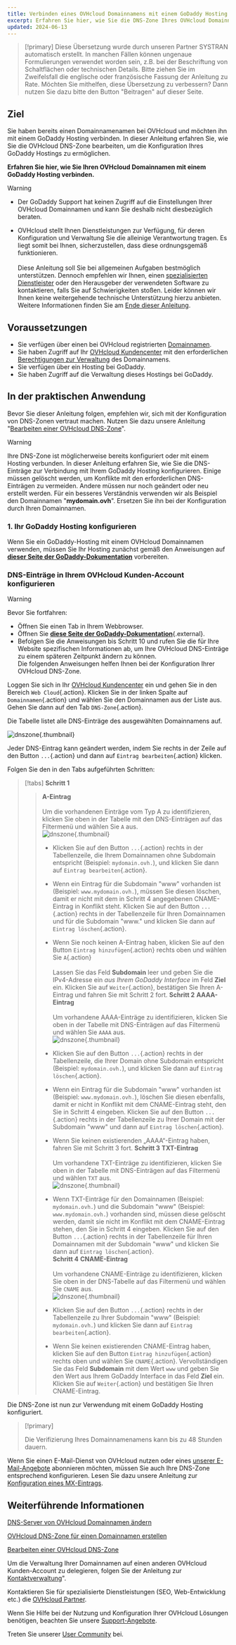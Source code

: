 ```yaml
---
title: Verbinden eines OVHcloud Domainnamens mit einem GoDaddy Hosting
excerpt: Erfahren Sie hier, wie Sie die DNS-Zone Ihres OVHcloud Domainnamens konfigurieren, um sie mit einem GoDaddy Hosting zu verwenden
updated: 2024-06-13
---
```


> [!primary]
> Diese Übersetzung wurde durch unseren Partner SYSTRAN automatisch erstellt. In manchen Fällen können ungenaue Formulierungen verwendet worden sein, z.B. bei der Beschriftung von Schaltflächen oder technischen Details. Bitte ziehen Sie im Zweifelsfall die englische oder französische Fassung der Anleitung zu Rate. Möchten Sie mithelfen, diese Übersetzung zu verbessern? Dann nutzen Sie dazu bitte den Button "Beitragen" auf dieser Seite.
>

## Ziel

Sie haben bereits einen Domainnamenamen bei OVHcloud und möchten ihn mit einem GoDaddy Hosting verbinden. In dieser Anleitung erfahren Sie, wie Sie die OVHcloud DNS-Zone bearbeiten, um die Konfiguration Ihres GoDaddy Hostings zu ermöglichen.

**Erfahren Sie hier, wie Sie Ihren OVHcloud Domainnamen mit einem GoDaddy Hosting verbinden.**

> [!warning]
>
> - Der GoDaddy Support hat keinen Zugriff auf die Einstellungen Ihrer OVHcloud Domainnamen und kann Sie deshalb nicht diesbezüglich beraten.
>
> - OVHcloud stellt Ihnen Dienstleistungen zur Verfügung, für deren Konfiguration und Verwaltung Sie die alleinige Verantwortung tragen. Es liegt somit bei Ihnen, sicherzustellen, dass diese ordnungsgemäß funktionieren.<br><br> Diese Anleitung soll Sie bei allgemeinen Aufgaben bestmöglich unterstützen. Dennoch empfehlen wir Ihnen, einen [spezialisierten Dienstleister](/links/partner) oder den Herausgeber der verwendeten Software zu kontaktieren, falls Sie auf Schwierigkeiten stoßen. Leider können wir Ihnen keine weitergehende technische Unterstützung hierzu anbieten. Weitere Informationen finden Sie am [Ende dieser Anleitung](#gofurther).
>
>

## Voraussetzungen

- Sie verfügen über einen bei OVHcloud registrierten [Domainnamen](/links/web/domains).
- Sie haben Zugriff auf Ihr [OVHcloud Kundencenter](/links/manager) mit den erforderlichen [Berechtigungen zur Verwaltung](/pages/account_and_service_management/account_information/managing_contacts) des Domainnamens.
- Sie verfügen über ein Hosting bei GoDaddy.
- Sie haben Zugriff auf die Verwaltung dieses Hostings bei GoDaddy.

## In der praktischen Anwendung

Bevor Sie dieser Anleitung folgen, empfehlen wir, sich mit der Konfiguration von DNS-Zonen vertraut machen. Nutzen Sie dazu unsere Anleitung "[Bearbeiten einer OVHcloud DNS-Zone](/pages/web_cloud/domains/dns_zone_edit)".

> [!warning]
>
> Ihre DNS-Zone ist möglicherweise bereits konfiguriert oder mit einem Hosting verbunden. In dieser Anleitung erfahren Sie, wie Sie die DNS-Einträge zur Verbindung mit Ihrem GoDaddy Hosting konfigurieren. Einige müssen gelöscht werden, um Konflikte mit den erforderlichen DNS-Einträgen zu vermeiden. Andere müssen nur noch geändert oder neu erstellt werden. Für ein besseres Verständnis verwenden wir als Beispiel den Domainnamen "**mydomain.ovh**". Ersetzen Sie ihn bei der Konfiguration durch Ihren Domainnamen.

### 1. Ihr GoDaddy Hosting konfigurieren

Wenn Sie ein GoDaddy-Hosting mit einem OVHcloud Domainnamen verwenden, müssen Sie Ihr Hosting zunächst gemäß den Anweisungen auf [**dieser Seite der GoDaddy-Dokumentation**](https://fr.godaddy.com/help/connect-my-websites-marketing-site-to-a-domain-registered-elsewhere-40612?lc=en-US) vorbereiten.

### DNS-Einträge in Ihrem OVHcloud Kunden-Account konfigurieren

> [!warning]
>
> Bevor Sie fortfahren:
>
> - Öffnen Sie einen Tab in Ihrem Webbrowser.
> - Öffnen Sie [**diese Seite der GoDaddy-Dokumentation**](https://fr.godaddy.com/help/connect-my-websites-marketing-site-to-a-domain-registered-elsewhere-40612?lc=en-US){.external}.
> - Befolgen Sie die Anweisungen bis Schritt 10 und rufen Sie die für Ihre Website spezifischen Informationen ab, um Ihre OVHcloud DNS-Einträge zu einem späteren Zeitpunkt ändern zu können.<br>
> Die folgenden Anweisungen helfen Ihnen bei der Konfiguration Ihrer OVHcloud DNS-Zone.

Loggen Sie sich in Ihr [OVHcloud Kundencenter](/links/manager) ein und gehen Sie in den Bereich `Web Cloud`{.action}. Klicken Sie in der linken Spalte auf `Domainnamen`{.action} und wählen Sie den Domainnamen aus der Liste aus. Gehen Sie dann auf den Tab `DNS-Zone`{.action}.

Die Tabelle listet alle DNS-Einträge des ausgewählten Domainnamens auf.

![dnszone](images/tab.png){.thumbnail}

Jeder DNS-Eintrag kann geändert werden, indem Sie rechts in der Zeile auf den Button `...`{.action} und dann auf `Eintrag bearbeiten`{.action} klicken.

Folgen Sie den in den Tabs aufgeführten Schritten:

> [!tabs]
> **Schritt 1**
>> **A-Eintrag**<br><br>
>> Um die vorhandenen Einträge vom Typ A zu identifizieren, klicken Sie oben in der Tabelle mit den DNS-Einträgen auf das Filtermenü und wählen Sie `A` aus.<br>
>> ![dnszone](/pages/assets/screens/control_panel/product-selection/web-cloud/domain-dns/dns-zone/filter-a.png){.thumbnail}
>>
>> - Klicken Sie auf den Button `...`{.action} rechts in der Tabellenzeile, die Ihrem Domainnamen ohne Subdomain entspricht (Beispiel: `mydomain.ovh.`), und klicken Sie dann auf `Eintrag bearbeiten`{.action}.<br>
>> - Wenn ein Eintrag für die Subdomain "www" vorhanden ist (Beispiel: `www.mydomain.ovh.`), müssen Sie diesen löschen, damit er nicht mit dem in Schritt 4 angegebenen CNAME-Eintrag in Konflikt steht. Klicken Sie auf den Button `...`{.action} rechts in der Tabellenzeile für Ihren Domainnamen und für die Subdomain "www." und klicken Sie dann auf `Eintrag löschen`{.action}.<br>
>> - Wenn Sie noch keinen A-Eintrag haben, klicken Sie auf den Button `Eintrag hinzufügen`{.action} rechts oben und wählen Sie `A`{.action}<br><br>
>> Lassen Sie das Feld **Subdomain** leer und geben Sie die IPv4-Adresse ein *aus Ihrem GoDaddy Interface* im Feld **Ziel** ein.
>> Klicken Sie auf `Weiter`{.action}, bestätigen Sie Ihren A-Eintrag und fahren Sie mit Schritt 2 fort.
> **Schritt 2**
>> **AAAA-Eintrag**<br><br>
>>  Um vorhandene AAAA-Einträge zu identifizieren, klicken Sie oben in der Tabelle mit DNS-Einträgen auf das Filtermenü und wählen Sie `AAAA` aus.<br>
>> ![dnszone](/pages/assets/screens/control_panel/product-selection/web-cloud/domain-dns/dns-zone/filter-aaaa.png){.thumbnail}
>>
>> - Klicken Sie auf den Button `...`{.action} rechts in der Tabellenzeile, die Ihrer Domain ohne Subdomain entspricht (Beispiel: `mydomain.ovh.`), und klicken Sie dann auf `Eintrag löschen`{.action}.<br>
>> - Wenn ein Eintrag für die Subdomain "www" vorhanden ist (Beispiel: `www.mydomain.ovh.`), löschen Sie diesen ebenfalls, damit er nicht in Konflikt mit dem CNAME-Eintrag steht, den Sie in Schritt 4 eingeben. Klicken Sie auf den Button `...`{.action} rechts in der Tabellenzeile zu Ihrer Domain mit der Subdomain "www" und dann auf `Eintrag löschen`{.action}.<br>
>> - Wenn Sie keinen existierenden „AAAA“-Eintrag haben, fahren Sie mit Schritt 3 fort.
> **Schritt 3**
>> **TXT-Eintrag**<br><br>
>>  Um vorhandene TXT-Einträge zu identifizieren, klicken Sie oben in der Tabelle mit DNS-Einträgen auf das Filtermenü und wählen `TXT` aus.<br>
>> ![dnszone](/pages/assets/screens/control_panel/product-selection/web-cloud/domain-dns/dns-zone/filter-aaaa.png){.thumbnail}
>>
>> - Wenn TXT-Einträge für den Domainnamen (Beispiel: `mydomain.ovh.`) und die Subdomain "www" (Beispiel: `www.mydomain.ovh.`) vorhanden sind, müssen diese gelöscht werden, damit sie nicht im Konflikt mit dem CNAME-Eintrag stehen, den Sie in Schritt 4 eingeben. Klicken Sie auf den Button `...`{.action} rechts in der Tabellenzeile für Ihren Domainnamen mit der Subdomain "www" und klicken Sie dann auf `Eintrag löschen`{.action}.<br>
> **Schritt 4**
>> **CNAME-Eintrag**<br><br>
>>  Um vorhandene CNAME-Einträge zu identifizieren, klicken Sie oben in der DNS-Tabelle auf das Filtermenü und wählen Sie `CNAME` aus.<br>
>> ![dnszone](/pages/assets/screens/control_panel/product-selection/web-cloud/domain-dns/dns-zone/filter-aaaa.png){.thumbnail}
>>
>> - Klicken Sie auf den Button `...`{.action} rechts in der Tabellenzeile zu Ihrer Subdomain "www" (Beispiel: `mydomain.ovh.`) und klicken Sie dann auf `Eintrag bearbeiten`{.action}.<br>
>> - Wenn Sie keinen existierenden CNAME-Eintrag haben, klicken Sie auf den Button `Eintrag hinzufügen`{.action} rechts oben und wählen Sie `CNAME`{.action}.
>> Vervollständigen Sie das Feld **Subdomain** mit dem Wert `www` und geben Sie den Wert aus Ihrem GoDaddy Interface in das Feld **Ziel** ein.<br>
>> Klicken Sie auf `Weiter`{.action} und bestätigen Sie Ihren CNAME-Eintrag.

Die DNS-Zone ist nun zur Verwendung mit einem GoDaddy Hosting konfiguriert.

> [!primary]
>
> Die Verifizierung Ihres Domainnamenamens kann bis zu 48 Stunden dauern.

Wenn Sie einen E-Mail-Dienst von OVHcloud nutzen oder eines [unserer E-Mail-Angebote](/links/web/emails) abonnieren möchten, müssen Sie auch Ihre DNS-Zone entsprechend konfigurieren. Lesen Sie dazu unsere Anleitung zur [Konfiguration eines MX-Eintrags](/pages/web_cloud/domains/dns_zone_mx).

## Weiterführende Informationen <a name="gofurther"></a>

[DNS-Server von OVHcloud Domainnamen ändern](/pages/web_cloud/domains/dns_server_general_information)

[OVHcloud DNS-Zone für einen Domainnamen erstellen](/pages/web_cloud/domains/dns_zone_create)

[Bearbeiten einer OVHcloud DNS-Zone](/pages/web_cloud/domains/dns_zone_edit)

Um die Verwaltung Ihrer Domainnamen auf einen anderen OVHcloud Kunden-Account zu delegieren, folgen Sie der Anleitung zur [Kontaktverwaltung](/pages/account_and_service_management/account_information/managing_contacts)".

Kontaktieren Sie für spezialisierte Dienstleistungen (SEO, Web-Entwicklung etc.) die [OVHcloud Partner](/links/partner).

Wenn Sie Hilfe bei der Nutzung und Konfiguration Ihrer OVHcloud Lösungen benötigen, beachten Sie unsere [Support-Angebote](/links/support).

Treten Sie unserer [User Community](/links/community) bei.
